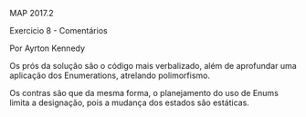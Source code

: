 MAP 2017.2

Exercicio 8 - Comentários

Por Ayrton Kennedy

Os prós da solução são o código mais verbalizado, além de aprofundar uma aplicação dos Enumerations, 
atrelando polimorfismo.

Os contras são que da mesma forma, o planejamento do uso de Enums limita
a designação, pois a mudança dos estados são estáticas. 